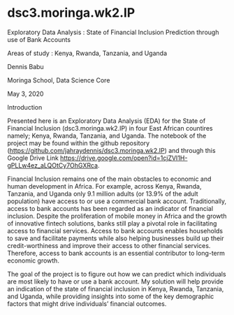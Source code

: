 # dsc3.moringa.wk2.IP
Exploratory Data Analysis : State of Financial Inclusion Prediction through use of Bank Accounts 

Areas of study :  Kenya, Rwanda, Tanzania, and Uganda 

Dennis Babu

Moringa School, Data Science Core 

May 3, 2020

Introduction

Presented here is an Exploratory Data Analysis (EDA) for the State of Financial Inclusion (dsc3.moringa.wk2.IP) in four East African countires namely; Kenya, Rwanda, Tanzania, and Uganda.
The notebook of the project may be found within the github repository (https://github.com/jahraydennis/dsc3.moringa.wk2.IP) and through this Google Drive Link https://drive.google.com/open?id=1cjZVI1H-gPLLw4ez_aLQOtCy7OhGXRca. 

Financial Inclusion remains one of the main obstacles to economic and human development in Africa. For example, across Kenya, Rwanda, Tanzania, and Uganda only 9.1 million adults (or 13.9% of the adult population) have access to or use a commercial bank account.
Traditionally, access to bank accounts has been regarded as an indicator of financial inclusion. Despite the proliferation of mobile money in Africa and the growth of innovative fintech solutions, banks still play a pivotal role in facilitating access to financial services. Access to bank accounts enables households to save and facilitate payments while also helping businesses build up their credit-worthiness and improve their access to other financial services. Therefore, access to bank accounts is an essential contributor to long-term economic growth.

The goal of the project is to figure out how we can predict which individuals are most likely to have or use a bank account. My solution will help provide an indication of the state of financial inclusion in Kenya, Rwanda, Tanzania, and Uganda, while providing insights into some of the key demographic factors that might drive individuals’ financial outcomes. 
